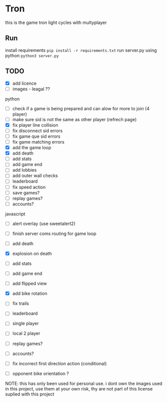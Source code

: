 # Tron
this is the game tron light cycles with multyplayer 


## Run
install requirements
```pip install -r requirements.txt```
run server.py using python
```python3 server.py```


## TODO
 - [x] add licence 
 - [ ] images - leagal ??

python
- [ ] check if a game is being prepared and can alow for more to join (4 player)
- [ ] make sure sid is not the same as other player (refrech page)
- [x] fix player line collision
- [ ] fix disconnect sid errors
- [ ] fix game que sid errors 
- [ ] fix game matching errors
- [x] add the game loop
- [x] add death
- [ ] add stats
- [ ] add game end
- [ ] add lobbies 
- [ ] add outer wall checks 
- [ ] leaderboard
- [ ] fix speed action
- [ ] save games?
- [ ] replay games?
- [ ] accounts?

javascript
- [ ] alert overlay (use sweetalert2)
- [ ] finish server coms routing for game loop 
- [ ] add death
- [x] explosion on death
- [ ] add stats
- [ ] add game end 
- [ ] add  flipped view 
- [x] add bike rotation
- [ ] fix trails
- [ ] leaderboard
- [ ] single player
- [ ] local 2 player
- [ ] replay games?
- [ ] accounts?
- [ ] fix incorrect first direction action (conditional)
- [ ] opponent bike orientation ?



NOTE: this has only been used for personal use. i dont own the images used in this project, use them at your own risk, thy are not part of this license suplied with this project